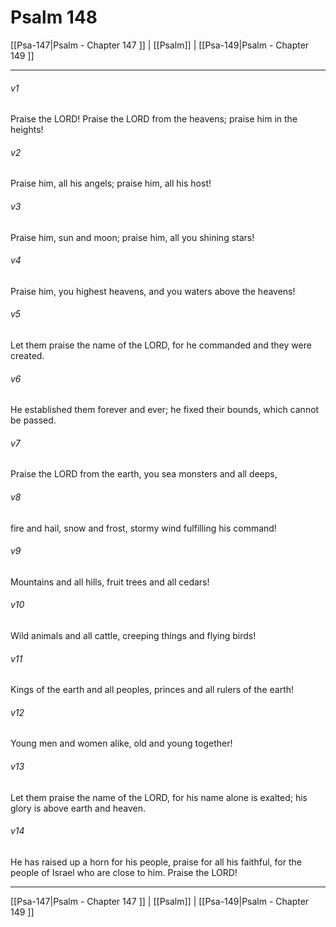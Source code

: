 # Psalm 148

[[Psa-147|Psalm - Chapter 147 ]] | [[Psalm]] | [[Psa-149|Psalm - Chapter 149 ]]
***

###### v1
Praise the LORD! Praise the LORD from the heavens; praise him in the heights!
###### v2
Praise him, all his angels; praise him, all his host!
###### v3
Praise him, sun and moon; praise him, all you shining stars!
###### v4
Praise him, you highest heavens, and you waters above the heavens!
###### v5
Let them praise the name of the LORD, for he commanded and they were created.
###### v6
He established them forever and ever; he fixed their bounds, which cannot be passed.
###### v7
Praise the LORD from the earth, you sea monsters and all deeps,
###### v8
fire and hail, snow and frost, stormy wind fulfilling his command!
###### v9
Mountains and all hills, fruit trees and all cedars!
###### v10
Wild animals and all cattle, creeping things and flying birds!
###### v11
Kings of the earth and all peoples, princes and all rulers of the earth!
###### v12
Young men and women alike, old and young together!
###### v13
Let them praise the name of the LORD, for his name alone is exalted; his glory is above earth and heaven.
###### v14
He has raised up a horn for his people, praise for all his faithful, for the people of Israel who are close to him. Praise the LORD!

***

[[Psa-147|Psalm - Chapter 147 ]] | [[Psalm]] | [[Psa-149|Psalm - Chapter 149 ]]
